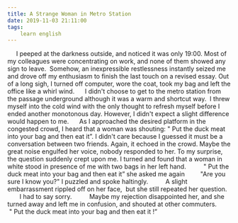 ```yaml
---
title: A Strange Woman in Metro Station
date: 2019-11-03 21:11:00
tags:
    learn english
---
```

     I peeped at the darkness outside, and noticed it was only 19:00. Most of my colleagues were concentrating on work, and none of them showed any sign to leave.  Somehow, an inexpressible restlessness instantly seized me and drove off my enthusiasm to finish the last touch on a revised essay. Out of a long sigh, I turned off computer, wore the coat, took my bag and left the office like a whirl wind.      I didn't choose to get to the metro station from the passage underground although it was a warm and shortcut way.  I threw myself into the cold wind with the only thought to refresh myself before I ended another monotonous day. However, I didn't expect a slight difference would happen to me.      As I approached the desired platform in the congested crowd, I heard that a woman was shouting: " Put the duck meat into your bag and then eat it”. I didn't care because I guessed it must be a conversation between two friends. Again, it echoed in the crowd. Maybe the great noise engulfed her voice, nobody responded to her. To my surprise, the question suddenly crept upon me. I turned and found that a woman in white stood in presence of me with two bags in her left hand.          " Put the duck meat into your bag and then eat it” she asked me again         "Are you sure I know you?" I puzzled and spoke haltingly.          A slight embarrassment rippled off on her face,  but she still repeated her question.          I had to say sorry.          Maybe my rejection disappointed her, and she turned away and left me in confusion, and shouted at other commuters.       " Put the duck meat into your bag and then eat it !” 